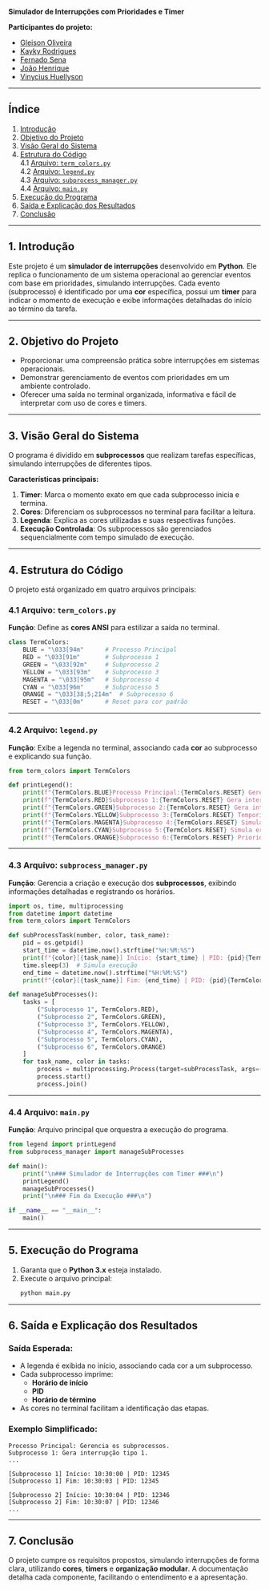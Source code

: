 **Simulador de Interrupções com Prioridades e Timer**  

**Participantes do projeto:**

- [Gleison Oliveira](https://github.com/gleiSUN)
- [Kayky Rodrigues](https://github.com/xFrostzss)
- [Fernado Sena](https://github.com/FernandosenaDev)
- [João Henrique](https://github.com/xFrostzss)
- [Vinycius Huellyson](https://github.com/sh1ftx)

---

## **Índice**  

1. [Introdução](#1-introdução)  
2. [Objetivo do Projeto](#2-objetivo-do-projeto)  
3. [Visão Geral do Sistema](#3-visão-geral-do-sistema)  
4. [Estrutura do Código](#4-estrutura-do-código)  
    4.1 [Arquivo: `term_colors.py`](#41-arquivo-term_colorspy)  
    4.2 [Arquivo: `legend.py`](#42-arquivo-legendpy)  
    4.3 [Arquivo: `subprocess_manager.py`](#43-arquivo-subprocess_managerpy)  
    4.4 [Arquivo: `main.py`](#44-arquivo-mainpy)  
5. [Execução do Programa](#5-execução-do-programa)  
6. [Saída e Explicação dos Resultados](#6-saída-e-explicação-dos-resultados)  
7. [Conclusão](#7-conclusão)  

---

## **1. Introdução**  
Este projeto é um **simulador de interrupções** desenvolvido em **Python**. Ele replica o funcionamento de um sistema operacional ao gerenciar eventos com base em prioridades, simulando interrupções. Cada evento (subprocesso) é identificado por uma **cor** específica, possui um **timer** para indicar o momento de execução e exibe informações detalhadas do início ao término da tarefa.  

---

## **2. Objetivo do Projeto**  
- Proporcionar uma compreensão prática sobre interrupções em sistemas operacionais.  
- Demonstrar gerenciamento de eventos com prioridades em um ambiente controlado.  
- Oferecer uma saída no terminal organizada, informativa e fácil de interpretar com uso de cores e timers.  

---

## **3. Visão Geral do Sistema**  
O programa é dividido em **subprocessos** que realizam tarefas específicas, simulando interrupções de diferentes tipos.  

**Características principais:**  
1. **Timer**: Marca o momento exato em que cada subprocesso inicia e termina.  
2. **Cores**: Diferenciam os subprocessos no terminal para facilitar a leitura.  
3. **Legenda**: Explica as cores utilizadas e suas respectivas funções.  
4. **Execução Controlada**: Os subprocessos são gerenciados sequencialmente com tempo simulado de execução.  

---

## **4. Estrutura do Código**  

O projeto está organizado em quatro arquivos principais:  

### **4.1 Arquivo: `term_colors.py`**  
**Função**: Define as **cores ANSI** para estilizar a saída no terminal.  

```python
class TermColors:
    BLUE = "\033[94m"      # Processo Principal
    RED = "\033[91m"       # Subprocesso 1
    GREEN = "\033[92m"     # Subprocesso 2
    YELLOW = "\033[93m"    # Subprocesso 3
    MAGENTA = "\033[95m"   # Subprocesso 4
    CYAN = "\033[96m"      # Subprocesso 5
    ORANGE = "\033[38;5;214m"  # Subprocesso 6
    RESET = "\033[0m"      # Reset para cor padrão
```

---

### **4.2 Arquivo: `legend.py`**  
**Função**: Exibe a legenda no terminal, associando cada **cor** ao subprocesso e explicando sua função.  

```python
from term_colors import TermColors

def printLegend():
    print(f"{TermColors.BLUE}Processo Principal:{TermColors.RESET} Gerencia os subprocessos.")
    print(f"{TermColors.RED}Subprocesso 1:{TermColors.RESET} Gera interrupção tipo 1.")
    print(f"{TermColors.GREEN}Subprocesso 2:{TermColors.RESET} Gera interrupção tipo 2.")
    print(f"{TermColors.YELLOW}Subprocesso 3:{TermColors.RESET} Temporizador (Timer).")
    print(f"{TermColors.MAGENTA}Subprocesso 4:{TermColors.RESET} Simula evento de entrada/saída.")
    print(f"{TermColors.CYAN}Subprocesso 5:{TermColors.RESET} Simula erro de sistema.")
    print(f"{TermColors.ORANGE}Subprocesso 6:{TermColors.RESET} Prioridade mais baixa.\n")
```

---

### **4.3 Arquivo: `subprocess_manager.py`**  
**Função**: Gerencia a criação e execução dos **subprocessos**, exibindo informações detalhadas e registrando os horários.  

```python
import os, time, multiprocessing
from datetime import datetime
from term_colors import TermColors

def subProcessTask(number, color, task_name):
    pid = os.getpid()
    start_time = datetime.now().strftime("%H:%M:%S")
    print(f"{color}[{task_name}] Início: {start_time} | PID: {pid}{TermColors.RESET}")
    time.sleep(3)  # Simula execução
    end_time = datetime.now().strftime("%H:%M:%S")
    print(f"{color}[{task_name}] Fim: {end_time} | PID: {pid}{TermColors.RESET}\n")

def manageSubProcesses():
    tasks = [
        ("Subprocesso 1", TermColors.RED),
        ("Subprocesso 2", TermColors.GREEN),
        ("Subprocesso 3", TermColors.YELLOW),
        ("Subprocesso 4", TermColors.MAGENTA),
        ("Subprocesso 5", TermColors.CYAN),
        ("Subprocesso 6", TermColors.ORANGE)
    ]
    for task_name, color in tasks:
        process = multiprocessing.Process(target=subProcessTask, args=(1, color, task_name))
        process.start()
        process.join()
```

---

### **4.4 Arquivo: `main.py`**  
**Função**: Arquivo principal que orquestra a execução do programa.  

```python
from legend import printLegend
from subprocess_manager import manageSubProcesses

def main():
    print("\n### Simulador de Interrupções com Timer ###\n")
    printLegend()
    manageSubProcesses()
    print("\n### Fim da Execução ###\n")

if __name__ == "__main__":
    main()
```

---

## **5. Execução do Programa**  
1. Garanta que o **Python 3.x** esteja instalado.  
2. Execute o arquivo principal:  
   ```bash
   python main.py
   ```  

---

## **6. Saída e Explicação dos Resultados**  

### **Saída Esperada:**  
- A legenda é exibida no início, associando cada cor a um subprocesso.  
- Cada subprocesso imprime:  
   - **Horário de início**  
   - **PID**  
   - **Horário de término**  
- As cores no terminal facilitam a identificação das etapas.  

### **Exemplo Simplificado:**  

```
Processo Principal: Gerencia os subprocessos.
Subprocesso 1: Gera interrupção tipo 1.  
...

[Subprocesso 1] Início: 10:30:00 | PID: 12345  
[Subprocesso 1] Fim: 10:30:03 | PID: 12345  

[Subprocesso 2] Início: 10:30:04 | PID: 12346  
[Subprocesso 2] Fim: 10:30:07 | PID: 12346  
...
```

---

## **7. Conclusão**  
O projeto cumpre os requisitos propostos, simulando interrupções de forma clara, utilizando **cores**, **timers** e **organização modular**. A documentação detalha cada componente, facilitando o entendimento e a apresentação.
